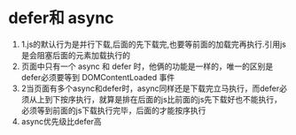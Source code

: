# defer和 async
1. 1.js的默认行为是并行下载,后面的先下载完,也要等前面的加载完再执行.引用js是会阻塞后面的元素加载执行的
2. 页面中只有一个 async 和 defer 时，他俩的功能是一样的，唯一的区别是defer必须要等到 DOMContentLoaded 事件
3. 2当页面有多个async和defer时，async同样还是下载完立马执行，而defer必须从上到下按序执行，就算是排在后面的js比前面的js先下载好也不能执行，必须等到前面的js下载执行完毕，后面的才能按序执行
4. async优先级比defer高